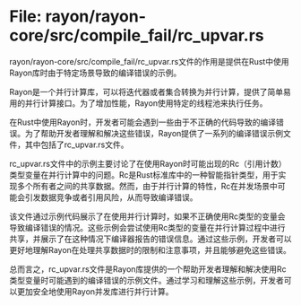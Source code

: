 # File: rayon/rayon-core/src/compile_fail/rc_upvar.rs

rayon/rayon-core/src/compile_fail/rc_upvar.rs文件的作用是提供在Rust中使用Rayon库时由于特定场景导致的编译错误的示例。

Rayon是一个并行计算库，可以将迭代器或者集合转换为并行计算，提供了简单易用的并行计算接口。为了增加性能，Rayon使用特定的线程池来执行任务。

在Rust中使用Rayon时，开发者可能会遇到一些由于不正确的代码导致的编译错误。为了帮助开发者理解和解决这些错误，Rayon提供了一系列的编译错误示例文件，其中包括了rc_upvar.rs文件。

rc_upvar.rs文件中的示例主要讨论了在使用Rayon时可能出现的Rc（引用计数）类型变量在并行计算中的问题。Rc是Rust标准库中的一种智能指针类型，用于实现多个所有者之间的共享数据。然而，由于并行计算的特性，Rc在并发场景中可能会引发数据竞争或者引用风险，从而导致编译错误。

该文件通过示例代码展示了在使用并行计算时，如果不正确使用Rc类型的变量会导致编译错误的情况。这些示例会尝试使用Rc类型的变量在并行计算过程中进行共享，并展示了在这种情况下编译器报告的错误信息。通过这些示例，开发者可以更好地理解Rayon在处理共享数据时的限制和注意事项，并且能够避免这些错误。

总而言之，rc_upvar.rs文件是Rayon库提供的一个帮助开发者理解和解决使用Rc类型变量时可能遇到的编译错误的示例文件。通过学习和理解这些示例，开发者可以更加安全地使用Rayon并发库进行并行计算。

